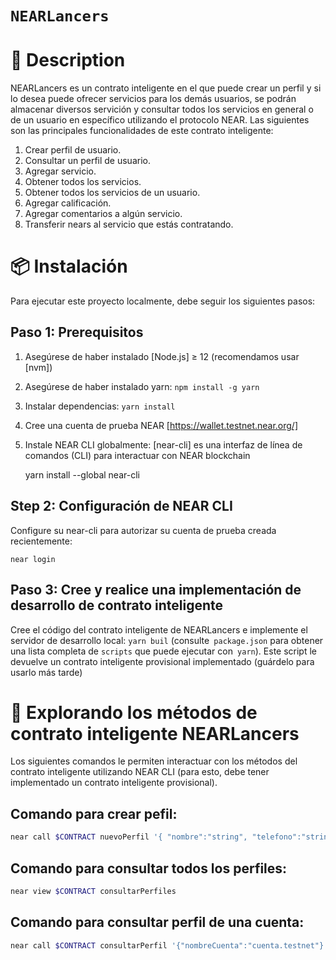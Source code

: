 # `NEARLancers`

📄 Description
==================

NEARLancers es un contrato inteligente en el que puede crear un perfil y si lo desea puede ofrecer servicios para los demás usuarios, se podrán almacenar diversos servición y consultar todos los servicios en general o de un usuario en específico utilizando el protocolo NEAR. Las siguientes son las principales funcionalidades de este contrato inteligente:

1. Crear perfil de usuario.
2. Consultar un perfil de usuario.
2. Agregar servicio.
3. Obtener todos los servicios.
4. Obtener todos los servicios de un usuario. 
5. Agregar calificación.
6. Agregar comentarios a algún servicio.
7. Transferir nears al servicio que estás contratando.

📦 Instalación
================

Para ejecutar este proyecto localmente, debe seguir los siguientes pasos:

Paso 1: Prerequisitos
------------------------------

1. Asegúrese de haber instalado [Node.js] ≥ 12 (recomendamos usar [nvm])
2. Asegúrese de haber instalado yarn: `npm install -g yarn`
3. Instalar dependencias: `yarn install`
4. Cree una cuenta de prueba NEAR [https://wallet.testnet.near.org/]
5. Instale NEAR CLI globalmente: [near-cli] es una interfaz de línea de comandos (CLI) para interactuar con NEAR blockchain

    yarn install --global near-cli

Step 2: Configuración de NEAR CLI
-------------------------------

Configure su near-cli para autorizar su cuenta de prueba creada recientemente:

    near login

Paso 3: Cree y realice una implementación de desarrollo de contrato inteligente
--------------------------------

Cree el código del contrato inteligente de NEARLancers e implemente el servidor de desarrollo local: `yarn buil` (consulte` package.json` para obtener una lista completa de `scripts` que puede ejecutar con` yarn`). Este script le devuelve un contrato inteligente provisional implementado (guárdelo para usarlo más tarde)

📑 Explorando los métodos de contrato inteligente NEARLancers
==================

Los siguientes comandos le permiten interactuar con los métodos del contrato inteligente utilizando NEAR CLI (para esto, debe tener implementado un contrato inteligente provisional).

Comando para crear pefil: 
--------------------------------------------
```bash
near call $CONTRACT nuevoPerfil '{ "nombre":"string", "telefono":"string","correo":"string","cuenta":"string"}' --account-id <your test account>
```

Comando para consultar todos los perfiles:
--------------------------------------------
```bash
near view $CONTRACT consultarPerfiles  
```

Comando para consultar perfil de una cuenta:
--------------------------------------------
```bash
near call $CONTRACT consultarPerfil '{"nombreCuenta":"cuenta.testnet"}' --account-id <your test account>
```
